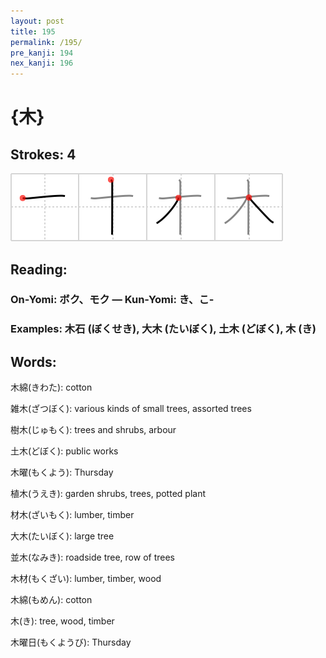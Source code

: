 ```yaml
---
layout: post
title: 195
permalink: /195/
pre_kanji: 194
nex_kanji: 196
---
```


# {木}

## Strokes: 4

<div class="stroke"><img src="../images/E69CA8.png" /></div>

## Reading:

### On-Yomi: ボク、モク &mdash; Kun-Yomi: き、こ-

### Examples: 木石 (ぼくせき), 大木 (たいぼく), 土木 (どぼく), 木 (き)

## Words:

木綿(きわた): cotton

雑木(ざつぼく): various kinds of small trees, assorted trees

樹木(じゅもく): trees and shrubs, arbour

土木(どぼく): public works

木曜(もくよう): Thursday

植木(うえき): garden shrubs, trees, potted plant

材木(ざいもく): lumber, timber

大木(たいぼく): large tree

並木(なみき): roadside tree, row of trees

木材(もくざい): lumber, timber, wood

木綿(もめん): cotton

木(き): tree, wood, timber

木曜日(もくようび): Thursday
